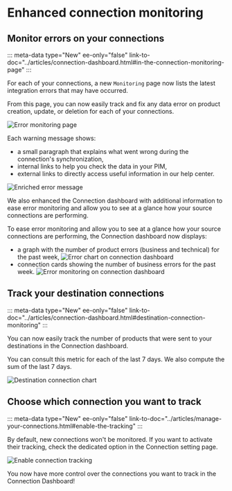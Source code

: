 # Enhanced connection monitoring

## Monitor errors on your connections 
::: meta-data type="New" ee-only="false" link-to-doc="../articles/connection-dashboard.html#in-the-connection-monitoring-page"
:::

For each of your connections, a new `Monitoring` page now lists the latest integration errors that may have occurred.

From this page, you can now easily track and fix any data error on product creation, update, or deletion for each of your connections. 

![Error monitoring page](../img/error-monitoring-page-header.png)

Each warning message shows:
- a small paragraph that explains what went wrong during the connection's synchronization, 
- internal links to help you check the data in your PIM,
- external links to directly access useful information in our help center.

![Enriched error message](../img/fix-errors-on-your-connections.png)

We also enhanced the Connection dashboard with additional information to ease error monitoring and allow you to see at a glance how your source connections are performing.  

To ease error monitoring and allow you to see at a glance how your source connections are performing, the Connection dashboard now displays: 
- a graph with the number of product errors (business and technical) for the past week,
![Error chart on connection dashboard](../img/connection-error-chart-in-the-dashboard.png)
- connection cards showing the number of business errors for the past week. 
![Error monitoring on connection dashboard](../img/connection-error-card-in-the-dashboard.png)

## Track your destination connections
::: meta-data type="New" ee-only="false" link-to-doc="../articles/connection-dashboard.html#destination-connection-monitoring"
:::

You can now easily track the number of products that were sent to your destinations in the Connection dashboard.

You can consult this metric for each of the last 7 days. We also compute the sum of the last 7 days.

![Destination connection chart](../img/number-of-products-sent.png)

## Choose which connection you want to track
::: meta-data type="New" ee-only="false" link-to-doc="../articles/manage-your-connections.html#enable-the-tracking"
:::

By default, new connections won't be monitored. If you want to activate their tracking, check the dedicated option in the Connection setting page.

![Enable connection tracking](../img/track-checkbox.png)

You now have more control over the connections you want to track in the Connection Dashboard!
